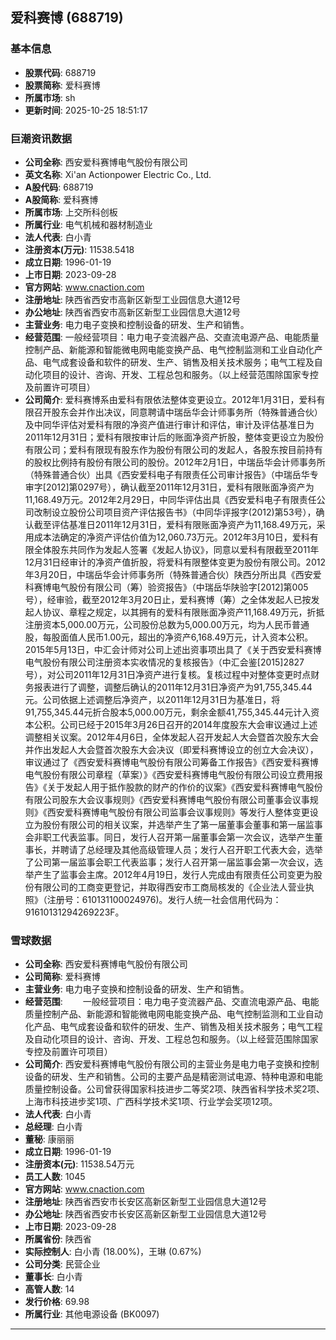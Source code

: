 ## 爱科赛博 (688719)

### 基本信息

- **股票代码**: 688719
- **股票简称**: 爱科赛博
- **所属市场**: sh
- **更新时间**: 2025-10-25 18:51:17

### 巨潮资讯数据

- **公司全称**: 西安爱科赛博电气股份有限公司
- **英文名称**: Xi'an Actionpower Electric Co., Ltd.
- **A股代码**: 688719
- **A股简称**: 爱科赛博
- **所属市场**: 上交所科创板
- **所属行业**: 电气机械和器材制造业
- **法人代表**: 白小青
- **注册资本(万元)**: 11538.5418
- **成立日期**: 1996-01-19
- **上市日期**: 2023-09-28
- **官方网站**: www.cnaction.com
- **注册地址**: 陕西省西安市高新区新型工业园信息大道12号
- **办公地址**: 陕西省西安市高新区新型工业园信息大道12号
- **主营业务**: 电力电子变换和控制设备的研发、生产和销售。
- **经营范围**: 一般经营项目：电力电子变流器产品、交直流电源产品、电能质量控制产品、新能源和智能微电网电能变换产品、电气控制监测和工业自动化产品、电气成套设备和软件的研发、生产、销售及相关技术服务；电气工程及自动化项目的设计、咨询、开发、工程总包和服务。（以上经营范围除国家专控及前置许可项目）
- **公司简介**: 爱科赛博系由爱科有限依法整体变更设立。2012年1月31日，爱科有限召开股东会并作出决议，同意聘请中瑞岳华会计师事务所（特殊普通合伙）及中同华评估对爱科有限的净资产值进行审计和评估，审计及评估基准日为2011年12月31日；爱科有限按审计后的账面净资产折股，整体变更设立为股份有限公司；爱科有限现有股东作为股份有限公司的发起人，各股东按目前持有的股权比例持有股份有限公司的股份。2012年2月1日，中瑞岳华会计师事务所（特殊普通合伙）出具《西安爱科电子有限责任公司审计报告》（中瑞岳华专审字[2012]第0297号），确认截至2011年12月31日，爱科有限账面净资产为11,168.49万元。2012年2月29日，中同华评估出具《西安爱科电子有限责任公司改制设立股份公司项目资产评估报告书》（中同华评报字(2012)第53号），确认截至评估基准日2011年12月31日，爱科有限账面净资产为11,168.49万元，采用成本法确定的净资产评估价值为12,060.73万元。2012年3月10日，爱科有限全体股东共同作为发起人签署《发起人协议》，同意以爱科有限截至2011年12月31日经审计的净资产值折股，将爱科有限整体变更为股份有限公司。2012年3月20日，中瑞岳华会计师事务所（特殊普通合伙）陕西分所出具《西安爱科赛博电气股份有限公司（筹）验资报告》（中瑞岳华陕验字[2012]第005号），经审验，截至2012年3月20日止，爱科赛博（筹）之全体发起人已按发起人协议、章程之规定，以其拥有的爱科有限账面净资产11,168.49万元，折抵注册资本5,000.00万元，公司股份总数为5,000.00万元，均为人民币普通股，每股面值人民币1.00元，超出的净资产6,168.49万元，计入资本公积。2015年5月13日，中汇会计师对公司上述出资事项出具了《关于西安爱科赛博电气股份有限公司注册资本实收情况的复核报告》（中汇会鉴[2015]2827号），对公司2011年12月31日净资产进行复核。复核过程中对整体变更时点财务报表进行了调整，调整后确认的2011年12月31日净资产为91,755,345.44元。公司依据上述调整后净资产，以2011年12月31日为基准日，将91,755,345.44元折合股本5,000.00万元，剩余金额41,755,345.44元计入资本公积。公司已经于2015年3月26日召开的2014年度股东大会审议通过上述调整相关议案。2012年4月6日，全体发起人召开发起人大会暨首次股东大会并作出发起人大会暨首次股东大会决议（即爱科赛博设立的创立大会决议），审议通过了《西安爱科赛博电气股份有限公司筹备工作报告》《西安爱科赛博电气股份有限公司章程（草案）》《西安爱科赛博电气股份有限公司设立费用报告》《关于发起人用于抵作股款的财产的作价的议案》《西安爱科赛博电气股份有限公司股东大会议事规则》《西安爱科赛博电气股份有限公司董事会议事规则》《西安爱科赛博电气股份有限公司监事会议事规则》等发行人整体变更设立为股份有限公司的相关议案，并选举产生了第一届董事会董事和第一届监事会非职工代表监事。同日，发行人召开第一届董事会第一次会议，选举产生董事长，并聘请了总经理及其他高级管理人员；发行人召开职工代表大会，选举了公司第一届监事会职工代表监事；发行人召开第一届监事会第一次会议，选举产生了监事会主席。2012年4月19日，发行人完成由有限责任公司变更为股份有限公司的工商变更登记，并取得西安市工商局核发的《企业法人营业执照》（注册号：610131100024976)。发行人统一社会信用代码为：91610131294269223F。

### 雪球数据

- **公司全称**: 西安爱科赛博电气股份有限公司
- **公司简称**: 爱科赛博
- **主营业务**: 电力电子变换和控制设备的研发、生产和销售。
- **经营范围**: 　　一般经营项目：电力电子变流器产品、交直流电源产品、电能质量控制产品、新能源和智能微电网电能变换产品、电气控制监测和工业自动化产品、电气成套设备和软件的研发、生产、销售及相关技术服务；电气工程及自动化项目的设计、咨询、开发、工程总包和服务。（以上经营范围除国家专控及前置许可项目）
- **公司简介**: 西安爱科赛博电气股份有限公司的主营业务是电力电子变换和控制设备的研发、生产和销售。公司的主要产品是精密测试电源、特种电源和电能质量控制设备。公司曾获得国家科技进步二等奖2项、陕西省科学技术奖2项、上海市科技进步奖1项、广西科学技术奖1项、行业学会奖项12项。
- **法人代表**: 白小青
- **总经理**: 白小青
- **董秘**: 康丽丽
- **成立日期**: 1996-01-19
- **注册资本(元)**: 11538.54万元
- **员工人数**: 1045
- **官方网站**: www.cnaction.com
- **注册地址**: 陕西省西安市长安区高新区新型工业园信息大道12号
- **办公地址**: 陕西省西安市长安区高新区新型工业园信息大道12号
- **上市日期**: 2023-09-28
- **所属省份**: 陕西省
- **实际控制人**: 白小青 (18.00%)，王琳 (0.67%)
- **公司分类**: 民营企业
- **董事长**: 白小青
- **高管人数**: 14
- **发行价格**: 69.98
- **所属行业**: 其他电源设备 (BK0097)

---